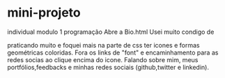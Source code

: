# mini-projeto
individual modulo 1 programação
Abre a Bio.html 
Usei muito condigo de <div> praticando muito e foquei mais na parte de css ter icones e formas geométricas coloridas.
Fora os links de "font" e encaminhamento para as redes socias ao clique encima do icone.
Falando sobre mim, meus portfólios,feedbacks e minhas redes sociais (github,twitter e linkedin).
